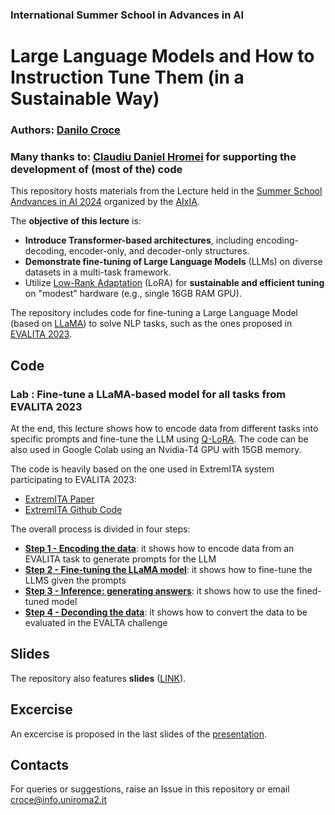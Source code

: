 ### International Summer School in Advances in AI

# Large Language Models and How to Instruction Tune Them (in a Sustainable Way)

### **Authors**: [Danilo Croce](https://scholar.google.it/citations?user=dXewdYAAAAAJ&hl=it) 

### Many thanks to: [Claudiu Daniel Hromei](https://scholar.google.it/citations?user=YQRKKFoAAAAJ&hl=it) for supporting the development of (most of the) code

This repository hosts materials from the Lecture held in the [Summer School Andvances in AI 2024](https://sites.google.com/unimib.it/advancesinai-2024/) organized by the [AIxIA](https://aixia.it/). 

The **objective of this lecture** is:

* **Introduce Transformer-based architectures**, including encoding-decoding, encoder-only, and decoder-only structures.
* **Demonstrate fine-tuning of Large Language Models** (LLMs) on diverse datasets in a multi-task framework.
* Utilize [Low-Rank Adaptation](https://arxiv.org/abs/2106.09685) (LoRA) for **sustainable and efficient tuning** on "modest" hardware (e.g., single 16GB RAM GPU).


The repository includes code for fine-tuning a Large Language Model (based on [LLaMA](https://ai.meta.com/blog/large-language-model-llama-meta-ai/)) to solve NLP tasks, such as the ones proposed in [EVALITA 2023](https://www.evalita.it/campaigns/evalita-2023/). 


## Code

### Lab : Fine-tune a LLaMA-based model for all tasks from EVALITA 2023

At the end, this lecture shows how to encode data from different tasks into specific prompts and fine-tune the LLM using [Q-LoRA](https://arxiv.org/abs/2305.14314). The code can be also used in Google Colab using an Nvidia-T4 GPU with 15GB memory.

The code is heavily based on the one used in ExtremITA system participating to EVALITA 2023:

* [ExtremITA Paper](https://ceur-ws.org/Vol-3473/paper13.pdf)
* [ExtremITA Github Code](https://github.com/crux82/ExtremITA)


The overall process is divided in four steps:

* [**Step 1 - Encoding the data**](LAB_1_ADVANCES_IN_AI_2024.ipynb): it shows how to encode data from an EVALITA task to generate prompts for the LLM
* [**Step 2 - Fine-tuning the LLaMA model**](LAB_2_ADVANCES_IN_AI_2024.ipynb): it shows how to fine-tune the LLMS given the prompts 
* [**Step 3 - Inference: generating answers**](LAB_3_ADVANCES_IN_AI_2024.ipynb): it shows how to use the fined-tuned model
* [**Step 4 - Deconding the data**](LAB_4_ADVANCES_IN_AI_2024.ipynb): it shows how to convert the data to be evaluated in the EVALTA challenge

## Slides

The repository also features **slides** ([LINK](advances-in-ai-2024_nlp.pdf)).

## Excercise

An excercise is proposed in the last slides of the [presentation](advances-in-ai-2024_nlp.pdf).

## Contacts

For queries or suggestions, raise an Issue in this repository or email  [croce@info.uniroma2.it](mailto:croce@info.uniroma2.it)


